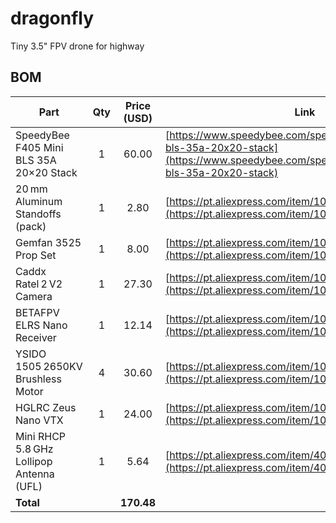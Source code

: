 # dragonfly

Tiny 3.5" FPV drone for highway

## BOM

| Part                                     | Qty | Price (USD) | Link                                                                                                                                   |
| ---------------------------------------- | :-: | :---------: | -------------------------------------------------------------------------------------------------------------------------------------- |
| SpeedyBee F405 Mini BLS 35A 20×20 Stack  |  1  |       60.00 | [https://www.speedybee.com/speedybee-f405-mini-bls-35a-20x20-stack](https://www.speedybee.com/speedybee-f405-mini-bls-35a-20x20-stack) |
| 20 mm Aluminum Standoffs (pack)          |  1  |        2.80 | [https://pt.aliexpress.com/item/1005007945167923.html](https://pt.aliexpress.com/item/1005007945167923.html)                           |
| Gemfan 3525 Prop Set                     |  1  |        8.00 | [https://pt.aliexpress.com/item/1005008848979300.html](https://pt.aliexpress.com/item/1005008848979300.html)                           |
| Caddx Ratel 2 V2 Camera                  |  1  |       27.30 | [https://pt.aliexpress.com/item/1005006254000307.html](https://pt.aliexpress.com/item/1005006254000307.html)                           |
| BETAFPV ELRS Nano Receiver               |  1  |       12.14 | [https://pt.aliexpress.com/item/1005007437882037.html](https://pt.aliexpress.com/item/1005007437882037.html)                           |
| YSIDO 1505 2650KV Brushless Motor        |  4  |       30.60 | [https://pt.aliexpress.com/item/1005007544080274.html](https://pt.aliexpress.com/item/1005007544080274.html)                           |
| HGLRC Zeus Nano VTX                      |  1  |       24.00 | [https://pt.aliexpress.com/item/1005008043478143.html](https://pt.aliexpress.com/item/1005008043478143.html)                           |
| Mini RHCP 5.8 GHz Lollipop Antenna (UFL) |  1  |        5.64 | [https://pt.aliexpress.com/item/4001365632031.html](https://pt.aliexpress.com/item/4001365632031.html)                                 |
| **Total**                                |     |  **170.48** |                                                                                                                                        |
